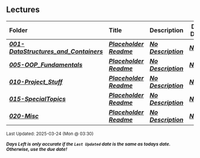 ## Lectures

| Folder | Title | Description | Due Date | Due |  |
|:------|:------|:------|:-----:|:-----:|-----|
| ***<a href="https://github.com/rugbyprof/2143-Object-Oriented-Programming/tree/master/Lectures/001-DataStructures_and_Containers">001-DataStructures_and_Containers</a>*** | ***<a href="https://github.com/rugbyprof/2143-Object-Oriented-Programming/tree/master/Lectures/001-DataStructures_and_Containers"> Placeholder Readme </a>*** | ***<a href="https://github.com/rugbyprof/2143-Object-Oriented-Programming/tree/master/Lectures/001-DataStructures_and_Containers"> No Description</a>*** | ***<a href="https://github.com/rugbyprof/2143-Object-Oriented-Programming/tree/master/Lectures/001-DataStructures_and_Containers">None</a>*** | ***<a href="https://github.com/rugbyprof/2143-Object-Oriented-Programming/tree/master/Lectures/001-DataStructures_and_Containers">N/A</a>*** |  |
| ***<a href="https://github.com/rugbyprof/2143-Object-Oriented-Programming/tree/master/Lectures/005-OOP_Fundamentals">005-OOP_Fundamentals</a>*** | ***<a href="https://github.com/rugbyprof/2143-Object-Oriented-Programming/tree/master/Lectures/005-OOP_Fundamentals"> Placeholder Readme </a>*** | ***<a href="https://github.com/rugbyprof/2143-Object-Oriented-Programming/tree/master/Lectures/005-OOP_Fundamentals"> No Description</a>*** | ***<a href="https://github.com/rugbyprof/2143-Object-Oriented-Programming/tree/master/Lectures/005-OOP_Fundamentals">None</a>*** | ***<a href="https://github.com/rugbyprof/2143-Object-Oriented-Programming/tree/master/Lectures/005-OOP_Fundamentals">N/A</a>*** |  |
| ***<a href="https://github.com/rugbyprof/2143-Object-Oriented-Programming/tree/master/Lectures/010-Project_Stuff">010-Project_Stuff</a>*** | ***<a href="https://github.com/rugbyprof/2143-Object-Oriented-Programming/tree/master/Lectures/010-Project_Stuff"> Placeholder Readme </a>*** | ***<a href="https://github.com/rugbyprof/2143-Object-Oriented-Programming/tree/master/Lectures/010-Project_Stuff"> No Description</a>*** | ***<a href="https://github.com/rugbyprof/2143-Object-Oriented-Programming/tree/master/Lectures/010-Project_Stuff">None</a>*** | ***<a href="https://github.com/rugbyprof/2143-Object-Oriented-Programming/tree/master/Lectures/010-Project_Stuff">N/A</a>*** |  |
| ***<a href="https://github.com/rugbyprof/2143-Object-Oriented-Programming/tree/master/Lectures/015-SpecialTopics">015-SpecialTopics</a>*** | ***<a href="https://github.com/rugbyprof/2143-Object-Oriented-Programming/tree/master/Lectures/015-SpecialTopics"> Placeholder Readme </a>*** | ***<a href="https://github.com/rugbyprof/2143-Object-Oriented-Programming/tree/master/Lectures/015-SpecialTopics"> No Description</a>*** | ***<a href="https://github.com/rugbyprof/2143-Object-Oriented-Programming/tree/master/Lectures/015-SpecialTopics">None</a>*** | ***<a href="https://github.com/rugbyprof/2143-Object-Oriented-Programming/tree/master/Lectures/015-SpecialTopics">N/A</a>*** |  |
| ***<a href="https://github.com/rugbyprof/2143-Object-Oriented-Programming/tree/master/Lectures/020-Misc">020-Misc</a>*** | ***<a href="https://github.com/rugbyprof/2143-Object-Oriented-Programming/tree/master/Lectures/020-Misc"> Placeholder Readme </a>*** | ***<a href="https://github.com/rugbyprof/2143-Object-Oriented-Programming/tree/master/Lectures/020-Misc"> No Description</a>*** | ***<a href="https://github.com/rugbyprof/2143-Object-Oriented-Programming/tree/master/Lectures/020-Misc">None</a>*** | ***<a href="https://github.com/rugbyprof/2143-Object-Oriented-Programming/tree/master/Lectures/020-Misc">N/A</a>*** |  |

<sup>Last Updated: 2025-03-24 (Mon @ 03:30)</sup> 

<sup>***Days Left is only accurate if the `Last Updated` date is the same as todays date. Otherwise, use the due date!***</sup> 